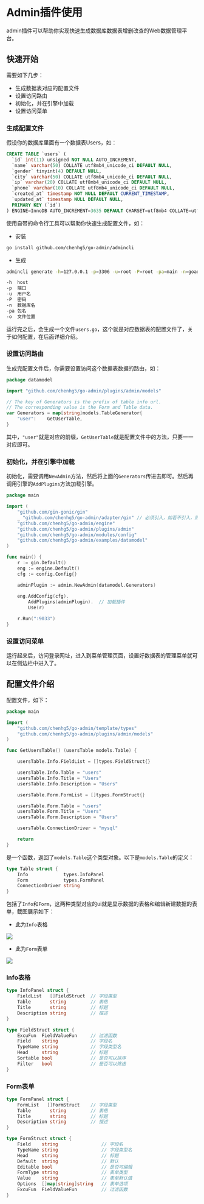 # Admin插件使用

admin插件可以帮助你实现快速生成数据库数据表增删改查的Web数据管理平台。

## 快速开始

需要如下几步：

- 生成数据表对应的配置文件
- 设置访问路由
- 初始化，并在引擎中加载
- 设置访问菜单

### 生成配置文件

假设你的数据库里面有一个数据表Users，如：

```sql
CREATE TABLE `users` (
  `id` int(11) unsigned NOT NULL AUTO_INCREMENT,
  `name` varchar(50) COLLATE utf8mb4_unicode_ci DEFAULT NULL,
  `gender` tinyint(4) DEFAULT NULL,
  `city` varchar(50) COLLATE utf8mb4_unicode_ci DEFAULT NULL,
  `ip` varchar(20) COLLATE utf8mb4_unicode_ci DEFAULT NULL,
  `phone` varchar(10) COLLATE utf8mb4_unicode_ci DEFAULT NULL,
  `created_at` timestamp NOT NULL DEFAULT CURRENT_TIMESTAMP,
  `updated_at` timestamp NULL DEFAULT NULL,
  PRIMARY KEY (`id`)
) ENGINE=InnoDB AUTO_INCREMENT=3635 DEFAULT CHARSET=utf8mb4 COLLATE=utf8mb4_unicode_ci;
```

使用自带的命令行工具可以帮助你快速生成配置文件，如：

- 安装

```bash
go install github.com/chenhg5/go-admin/admincli
```

- 生成

```bash
admincli generate -h=127.0.0.1 -p=3306 -u=root -P=root -pa=main -n=goadmin -o=./

-h  host
-p  端口
-u  用户名
-P  密码
-n  数据库名
-pa 包名
-o  文件位置

```

运行完之后，会生成一个文件```users.go```，这个就是对应数据表的配置文件了，关于如何配置，在后面详细介绍。

### 设置访问路由

生成完配置文件后，你需要设置访问这个数据表数据的路由，如：

```go
package datamodel

import "github.com/chenhg5/go-admin/plugins/admin/models"

// The key of Generators is the prefix of table info url.
// The corresponding value is the Form and Table data.
var Generators = map[string]models.TableGenerator{
	"user":    GetUserTable,
}
```

其中，```"user"```就是对应的前缀，```GetUserTable```就是配置文件中的方法，只要一一对应即可。

### 初始化，并在引擎中加载

初始化，需要调用```NewAdmin```方法，然后将上面的```Generators```传进去即可。然后再调用引擎的```AddPlugins```方法加载引擎。

```go
package main

import (
	"github.com/gin-gonic/gin"
	_ "github.com/chenhg5/go-admin/adapter/gin" // 必须引入，如若不引入，则需要自己定义
	"github.com/chenhg5/go-admin/engine"
	"github.com/chenhg5/go-admin/plugins/admin"
	"github.com/chenhg5/go-admin/modules/config"
	"github.com/chenhg5/go-admin/examples/datamodel"
)

func main() {
	r := gin.Default()
	eng := engine.Default()
	cfg := config.Config{}

	adminPlugin := admin.NewAdmin(datamodel.Generators)
	
	eng.AddConfig(cfg).
		AddPlugins(adminPlugin).  // 加载插件
		Use(r)

	r.Run(":9033")
}
```

### 设置访问菜单

运行起来后，访问登录网址，进入到菜单管理页面，设置好数据表的管理菜单就可以在侧边栏中进入了。

## 配置文件介绍

配置文件，如下：

```go
package main

import (
	"github.com/chenhg5/go-admin/template/types"
	"github.com/chenhg5/go-admin/plugins/admin/models"
)

func GetUsersTable() (usersTable models.Table) {

	usersTable.Info.FieldList = []types.FieldStruct{}

	usersTable.Info.Table = "users"
	usersTable.Info.Title = "Users"
	usersTable.Info.Description = "Users"

	usersTable.Form.FormList = []types.FormStruct{}

	usersTable.Form.Table = "users"
	usersTable.Form.Title = "Users"
	usersTable.Form.Description = "Users"

	usersTable.ConnectionDriver = "mysql"

	return
}
```

是一个函数，返回了```models.Table```这个类型对象。以下是```models.Table```的定义：

```go
type Table struct {
	Info             types.InfoPanel
	Form             types.FormPanel
	ConnectionDriver string
}
```

包括了```Info```和```Form```，这两种类型对应的ui就是显示数据的表格和编辑新建数据的表单，截图展示如下：

- 此为```Info```表格

![](https://ws4.sinaimg.cn/large/006tNbRwly1fxoy26qnc5j31y60u0q91.jpg)

- 此为```Form```表单

![](https://ws1.sinaimg.cn/large/006tNbRwly1fxoy2w3cobj318k0ooabv.jpg)

### Info表格

```go
type InfoPanel struct {
	FieldList   []FieldStruct  // 字段类型
	Table       string         // 表格
	Title       string         // 标题
	Description string         // 描述
}

type FieldStruct struct {
	ExcuFun  FieldValueFun     // 过滤函数
	Field    string            // 字段名
	TypeName string            // 字段类型名
	Head     string            // 标题
	Sortable bool              // 是否可以排序
	Filter   bool              // 是否可以筛选
}
```

### Form表单

```go
type FormPanel struct {
	FormList   []FormStruct    // 字段类型
	Table       string         // 表格
	Title       string         // 标题
	Description string         // 描述
}

type FormStruct struct {
	Field    string                // 字段名
	TypeName string                // 字段类型名
	Head     string                // 标题
	Default  string                // 默认
	Editable bool                  // 是否可编辑
	FormType string                // 表单类型
	Value    string                // 表单默认值
	Options  []map[string]string   // 表单选项
	ExcuFun  FieldValueFun         // 过滤函数
}
```